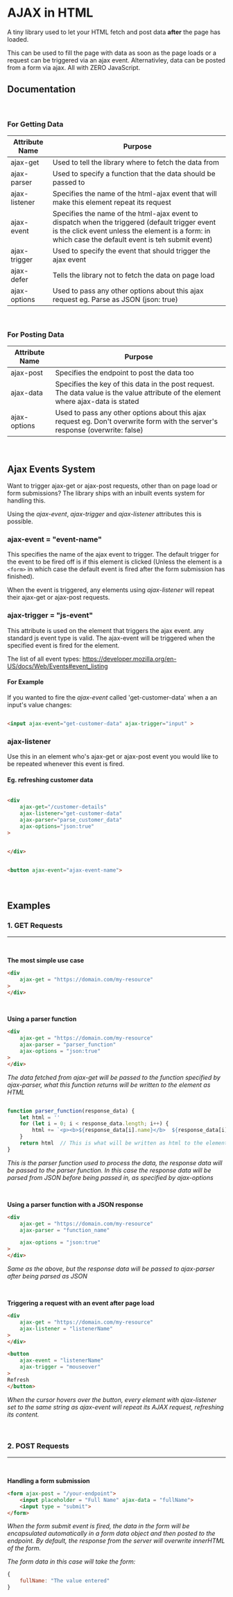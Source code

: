 ﻿# AJAX in HTML

A tiny library used to let your HTML fetch and post data **after** the page has loaded.

This can be used to fill the page with data as soon as the page loads or a request can be triggered via an ajax event. Alternativley,
data can be posted from a form via ajax. All with ZERO JavaScript.

## Documentation

<br>

### For Getting Data



|  Attribute Name  |  Purpose  |
|------------------|-----------|
| ajax-get         | Used to tell the library where to fetch the data from |
| ajax-parser      | Used to specify a function that the data should be passed to |
| ajax-listener    | Specifies the name of the html-ajax event that will make this element repeat its request |
| ajax-event      | Specifies the name of the html-ajax event to dispatch when the triggered (default trigger event is the click event unless the element is a form: in which case the default event is teh submit event) |
| ajax-trigger     | Used to specify the event that should trigger the ajax event |
| ajax-defer        | Tells the library not to fetch the data on page load |
| ajax-options      | Used to pass any other options about this ajax request eg. Parse as JSON (json: true) |


<br>

### For Posting Data

|  Attribute Name  |  Purpose  |
|------------------|-----------|
| ajax-post        | Specifies the endpoint to post the data too |
| ajax-data        | Specifies the key of this data in the post request. The data value is the value attribute of the element where ajax-data is stated |
| ajax-options      | Used to pass any other options about this ajax request eg. Don't overwrite form with the server's response (overwrite: false) |

<br>

## Ajax Events System
Want to trigger ajax-get or ajax-post requests, other than on page load or form submissions? The library ships with an inbuilt events system for handling this.

Using the *ajax-event*, *ajax-trigger* and *ajax-listener* attributes this is possible.

### ajax-event = "event-name"
This specifies the name of the ajax event to trigger. The default trigger for the event to be fired off is if this element is clicked (Unless the element is a ```<form>``` in which case the default event is fired after the form submission has finished).

When the event is triggered, any elements using *ajax-listener* will repeat their ajax-get or ajax-post requests.


### ajax-trigger = "js-event"

This attribute is used on the element that triggers the ajax event. any standard js event type is valid. The ajax-event will be triggered when the specified event is fired for the element.

The list of all event types: https://developer.mozilla.org/en-US/docs/Web/Events#event_listing


#### For Example
If you wanted to fire the *ajax-event* called 'get-customer-data' when a an input's value changes:
```html

<input ajax-event="get-customer-data" ajax-trigger="input" >

```

### ajax-listener

Use this in an element who's ajax-get or ajax-post event you would like to be repeated whenever this event is fired.

#### Eg. refreshing customer data

```html

<div
    ajax-get="/customer-details"
    ajax-listener="get-customer-data"
    ajax-parser="parse_customer_data"
    ajax-options="json:true"
>
    

</div>


<button ajax-event="ajax-event-name">

```

<br>

## Examples

### 1. GET Requests

<hr>

<br>

**The most simple use case**
```html
<div
    ajax-get = "https://domain.com/my-resource"
>
</div>
```

<br>

**Using a parser function**
```html
<div
    ajax-get = "https://domain.com/my-resource"
    ajax-parser = "parser_function"
    ajax-options = "json:true"
>
</div>
```

*The data fetched from ajax-get will be passed to the function specified by ajax-parser, what this function returns will be written to the element as HTML*

```js

function parser_function(response_data) {
    let html = ''
    for (let i = 0; i < response_data.length; i++) {
        html += `<p><b>${response_data[i].name}</b>  ${response_data[i].name}</p>`
    }
    return html  // This is what will be written as html to the element
}

```

*This is the parser function used to process the data, the response data will be passed to the parser function. In this case the response data will be parsed from JSON before being passed in, as specified by ajax-options*

<br>

**Using a parser function with a JSON response**
```html
<div
    ajax-get = "https://domain.com/my-resource"
    ajax-parser = "function_name"

    ajax-options = "json:true"
>
</div>
```
*Same as the above, but the response data will be passed to ajax-parser after being parsed as JSON*

<br>

**Triggering a request with an event after page load**
```html
<div
    ajax-get = "https://domain.com/my-resource"
    ajax-listener = "listenerName"
>
</div>

<button
    ajax-event = "listenerName"
    ajax-trigger = "mouseover"
>
Refresh
</button>
```
*When the cursor hovers over the button, every element with ajax-listener set to the same string as ajax-event will repeat its AJAX request, refreshing its content.*

<br>

### 2. POST Requests

<hr>

<br>


**Handling a form submission**
```html
<form ajax-post = "/your-endpoint">
    <input placeholder = "Full Name" ajax-data = "fullName">
    <input type = "submit">
</form>
```
*When the form submit event is fired, the data in the form will be encapsulated automatically in a form data object and then posted to the endpoint. By default, the response from the server will overwrite innerHTML of the form.*

*The form data in this case will take the form:*
```js
{
    fullName: "The value entered"
}
```
